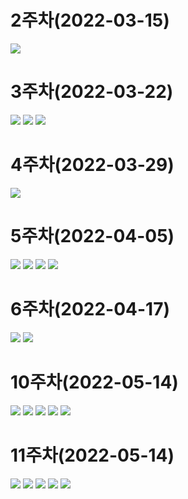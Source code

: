 # 2주차(2022-03-15)
<img width="" height="" src="./pic/2st.png"></img>

# 3주차(2022-03-22)
<img width="" height="" src="./pic/3st.png"></img>
<img width="" height="" src="./pic/naver.png"></img>
<img width="" height="" src="./pic/call.png"></img>

# 4주차(2022-03-29)
<img width="" height="" src="./pic/toast.png"></img>

# 5주차(2022-04-05)
<img width="" height="" src="./pic/5-1.PNG"></img>
<img width="" height="" src="./pic/5-2.PNG"></img>
<img width="" height="" src="./pic/5-3.PNG"></img>
<img width="" height="" src="./pic/5-4.PNG"></img>

# 6주차(2022-04-17)
<img width="" height="" src="./pic/6-1.PNG"></img>
<img width="" height="" src="./pic/6-2.PNG"></img>

# 10주차(2022-05-14)
<img width="" height="" src="./pic/10-1.PNG"></img>
<img width="" height="" src="./pic/10-2.PNG"></img>
<img width="" height="" src="./pic/10-3.PNG"></img>
<img width="" height="" src="./pic/10-4.PNG"></img>
<img width="" height="" src="./pic/10-5.PNG"></img>

# 11주차(2022-05-14)
<img width="" height="" src="./pic/11-1.PNG"></img>
<img width="" height="" src="./pic/11-2.PNG"></img>
<img width="" height="" src="./pic/11-3-1.PNG"></img>
<img width="" height="" src="./pic/11-3-2.PNG"></img>
<img width="" height="" src="./pic/11-4.PNG"></img>
